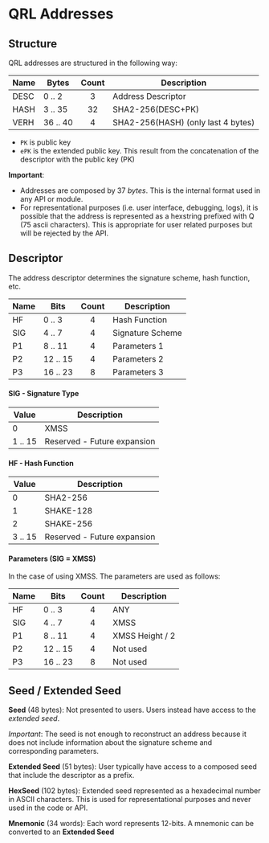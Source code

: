 # QRL Addresses  

## Structure

QRL addresses are structured in the following way:

| Name | Bytes         | Count  |      Description      |
|------| ------------- |:------:|-----------------------| 
| DESC | 0 .. 2        |   3    | Address Descriptor    |
| HASH | 3 .. 35       |  32    | SHA2-256(DESC+PK)      |
| VERH | 36 .. 40      |   4    | SHA2-256(HASH) (only last 4 bytes)   |

- `PK` is public key
- `ePK` is the extended public key. This result from the concatenation of the descriptor with the public key (PK)

**Important**: 
- Addresses are composed by 37 _bytes_. This is the internal format used in any API or module.
- For representational purposes (i.e. user interface, debugging, logs), it is possible that the address is represented as a hexstring prefixed with Q (75 ascii characters). This is appropriate for user related purposes but will be rejected by the API.

## Descriptor

The address descriptor determines the signature scheme, hash function, etc.

| Name | Bits           | Count  |      Description      |
|------| ------------- |:------:|-----------------------| 
| HF   | 0 .. 3        |   4    | Hash Function         |
| SIG  | 4 .. 7        |   4    | Signature Scheme      |
| P1   | 8 .. 11       |   4    | Parameters 1          |
| P2   | 12 .. 15      |   4    | Parameters 2          |
| P3   | 16 .. 23      |   8    | Parameters 3          |

#### SIG - Signature Type

| Value | Description  |
|------| ------------- | 
| 0    | XMSS        |
| 1 .. 15    | Reserved - Future expansion        |

#### HF - Hash Function

| Value | Description  |
|------| ------------- | 
| 0    | SHA2-256      |
| 1    | SHAKE-128      |
| 2    | SHAKE-256      |
| 3 .. 15    | Reserved - Future expansion        |

#### Parameters (SIG = XMSS)

In the case of using XMSS. The parameters are used as follows:

| Name | Bits           | Count  |      Description     |
|------| ------------- |:------:|-----------------------| 
| HF   | 0 .. 3        |   4    | ANY                   |
| SIG  | 4 .. 7        |   4    | XMSS                  |
| P1   | 8 .. 11       |   4    | XMSS Height / 2       |
| P2   | 12 .. 15      |   4    | Not used          |
| P3   | 16 .. 23      |   8    | Not used          |

## Seed / Extended Seed

**Seed** (48 bytes): Not presented to users. Users instead have access to the _extended seed_.

_Important_: The seed is not enough to reconstruct an address because it does not include information about the signature scheme and corresponding parameters.

**Extended Seed** (51 bytes): User typically have access to a composed seed that include the descriptor as a prefix.

**HexSeed** (102 bytes): Extended seed represented as a hexadecimal number in ASCII characters. This is used for representational purposes and never used in the code or API.

**Mnemonic** (34 words): Each word represents 12-bits. A mnemonic can be converted to an **Extended Seed**